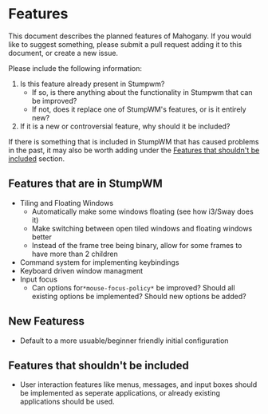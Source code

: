 # Features
This document describes the planned features of Mahogany. If you would like to suggest
something, please submit a pull request adding it to this document, or create a new issue.

Please include the following information:
1. Is this feature already present in Stumpwm? 
   + If so, is there anything about the functionality in Stumpwm that can be improved?
   + If not, does it replace one of StumpWM's features, or is it entirely new?
2. If it is a new or controversial feature, why should it be included?

If there is something that is included in StumpWM that has caused problems in the past, it may also be worth adding under the
[Features that shouldn't be included](#Features-that-shouldn't-be-included) section.

## Features that are in StumpWM
+ Tiling and Floating Windows
  + Automatically make some windows floating (see how i3/Sway does it)
  + Make switching between open tiled windows and floating windows better
  + Instead of the frame tree being binary, allow for some frames to have more than 2 children
+ Command system for implementing keybindings
+ Keyboard driven window managment
+ Input focus
  - Can options for`*mouse-focus-policy*` be improved? Should all existing options be implemented?
    Should new options be added?

## New Featuress
+ Default to a more usuable/beginner friendly initial configuration

## Features that shouldn't be included
+ User interaction features like menus, messages, and input boxes should be implemented as seperate applications,
  or already existing applications should be used.
